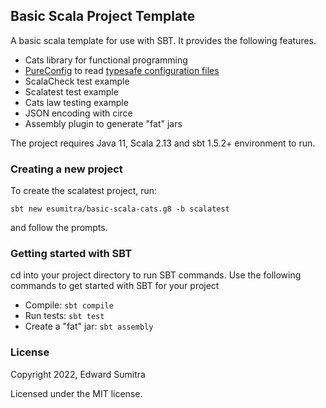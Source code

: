 ## Basic Scala Project Template
A basic scala template for use with SBT. It provides the following features.

 - Cats library for functional programming
 - [PureConfig](https://pureconfig.github.io/) to read [typesafe configuration files](https://github.com/lightbend/config)
 - ScalaCheck test example
 - Scalatest test example
 - Cats law testing example
 - JSON encoding with circe
 - Assembly plugin to generate "fat" jars
 
The project requires Java 11, Scala 2.13 and sbt 1.5.2+ environment to run.

### Creating a new project

To create the scalatest project, run:

`sbt new esumitra/basic-scala-cats.g8 -b scalatest`

and follow the prompts.
### Getting started with SBT
cd into your project directory to run SBT commands.
 Use the following commands to get started with SBT for your project

 - Compile: `sbt compile`
 - Run tests: `sbt test`
 - Create a "fat" jar: `sbt assembly`

### License
Copyright 2022, Edward Sumitra

Licensed under the MIT license.
